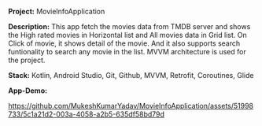 **Project:** MovieInfoApplication

**Description:** This app fetch the movies data from TMDB server and shows the High rated movies in Horizontal list and All movies data in Grid list. On Click of movie, it shows detail of the movie. And it also supports search funtionality to search any movie in the list. MVVM architecture is used for the project.

**Stack:** Kotlin, Android Studio, Git, Github, MVVM, Retrofit, Coroutines, Glide

**App-Demo:**


https://github.com/MukeshKumarYadav/MovieInfoApplication/assets/51998733/5c1a21d2-003a-4058-a2b5-635df58bd79d

